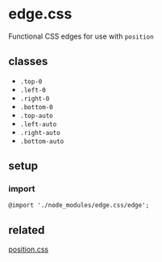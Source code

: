 # edge.css

Functional CSS edges for use with `position`

## classes

- `.top-0`
- `.left-0`
- `.right-0`
- `.bottom-0`
- `.top-auto`
- `.left-auto`
- `.right-auto`
- `.bottom-auto`

## setup

### import

```
@import './node_modules/edge.css/edge';
```

## related

[position.css](https://github.com/ryanve/position.css)

